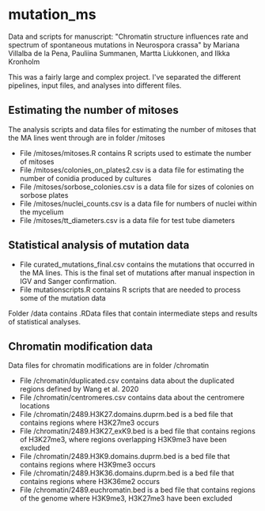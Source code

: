 # mutation_ms
Data and scripts for manuscript: "Chromatin structure influences rate and spectrum of spontaneous mutations in Neurospora crassa" by Mariana Villalba de la Pena, Pauliina Summanen, Martta Liukkonen, and Ilkka Kronholm

This was a fairly large and complex project. I've separated the different pipelines, input files, and analyses into different files.

## Estimating the number of mitoses

The analysis scripts and data files for estimating the number of mitoses that the MA lines went through are in folder /mitoses
- File /mitoses/mitoses.R contains R scripts used to estimate the number of mitoses
- File /mitoses/colonies_on_plates2.csv is a data file for estimating the number of conidia produced by cultures
- File /mitoses/sorbose_colonies.csv is a data file for sizes of colonies on sorbose plates
- File /mitoses/nuclei_counts.csv is a data file for numbers of nuclei within the mycelium
- File /mitoses/tt_diameters.csv is a data file for test tube diameters

## Statistical analysis of mutation data

- File curated_mutations_final.csv contains the mutations that occurred in the MA lines. This is the final set of mutations after manual inspection in IGV and Sanger confirmation.
- File mutationscripts.R contains R scripts that are needed to process some of the mutation data

Folder /data contains .RData files that contain intermediate steps and results of statistical analyses.

## Chromatin modification data
Data files for chromatin modifications are in folder /chromatin
- File /chromatin/duplicated.csv contains data about the duplicated regions defined by Wang et al. 2020
- File /chromatin/centromeres.csv contains data about the centromere locations
- File /chromatin/2489.H3K27.domains.duprm.bed is a bed file that contains regions where H3K27me3 occurs
- File /chromatin/2489.H3K27_exK9.bed is a bed file that contains regions of H3K27me3, where regions overlapping H3K9me3 have been excluded
- File /chromatin/2489.H3K9.domains.duprm.bed is a bed file that contains regions where H3K9me3 occurs
- File /chromatin/2489.H3K36.domains.duprm.bed is a bed file that contains regions where H3K36me2 occurs
- File /chromatin/2489.euchromatin.bed is a bed file that contains regions of the genome where H3K9me3, H3K27me3 have been excluded
